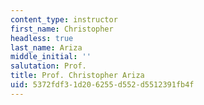 ```yaml
---
content_type: instructor
first_name: Christopher
headless: true
last_name: Ariza
middle_initial: ''
salutation: Prof.
title: Prof. Christopher Ariza
uid: 5372fdf3-1d20-6255-d552-d5512391fb4f
---
```

